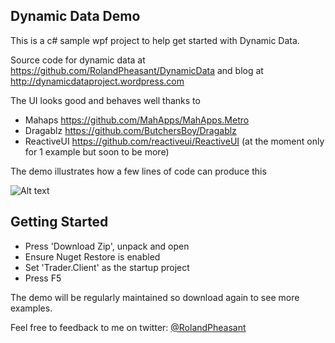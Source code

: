 ## Dynamic Data Demo

This is a c# sample wpf project to help get started with Dynamic Data.

Source code for dynamic data at https://github.com/RolandPheasant/DynamicData 
and blog at http://dynamicdataproject.wordpress.com

The UI looks good and behaves well thanks to 

- Mahaps https://github.com/MahApps/MahApps.Metro
- Dragablz https://github.com/ButchersBoy/Dragablz
- ReactiveUI https://github.com/reactiveui/ReactiveUI (at the moment only for 1 example but soon to be more)

The demo illustrates how a few lines of code can produce this

![Alt text](https://github.com/RolandPheasant/TradingDemo/blob/master/GithubReadmeImage.gif "Demo shot")

## Getting Started

- Press 'Download Zip', unpack and open
- Ensure Nuget Restore is enabled
- Set 'Trader.Client' as the startup project
- Press F5

The demo will be regularly maintained so download again to see more examples.

Feel free to feedback to me on twitter: [@RolandPheasant](https://twitter.com/RolandPheasant)







